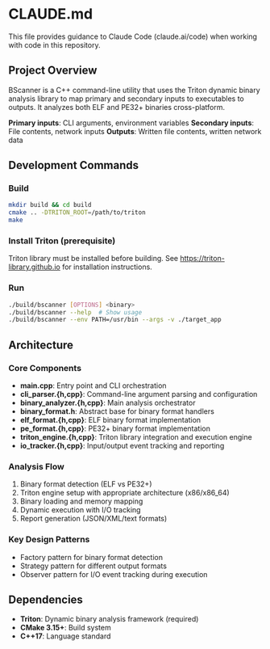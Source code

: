 # CLAUDE.md

This file provides guidance to Claude Code (claude.ai/code) when working with code in this repository.

## Project Overview

BScanner is a C++ command-line utility that uses the Triton dynamic binary analysis library to map primary and secondary inputs to executables to outputs. It analyzes both ELF and PE32+ binaries cross-platform.

**Primary inputs**: CLI arguments, environment variables
**Secondary inputs**: File contents, network inputs
**Outputs**: Written file contents, written network data

## Development Commands

### Build
```bash
mkdir build && cd build
cmake .. -DTRITON_ROOT=/path/to/triton
make
```

### Install Triton (prerequisite)
Triton library must be installed before building. See https://triton-library.github.io for installation instructions.

### Run
```bash
./build/bscanner [OPTIONS] <binary>
./build/bscanner --help  # Show usage
./build/bscanner --env PATH=/usr/bin --args -v ./target_app
```

## Architecture

### Core Components

- **main.cpp**: Entry point and CLI orchestration
- **cli_parser.{h,cpp}**: Command-line argument parsing and configuration
- **binary_analyzer.{h,cpp}**: Main analysis orchestrator
- **binary_format.h**: Abstract base for binary format handlers
- **elf_format.{h,cpp}**: ELF binary format implementation
- **pe_format.{h,cpp}**: PE32+ binary format implementation  
- **triton_engine.{h,cpp}**: Triton library integration and execution engine
- **io_tracker.{h,cpp}**: Input/output event tracking and reporting

### Analysis Flow

1. Binary format detection (ELF vs PE32+)
2. Triton engine setup with appropriate architecture (x86/x86_64)
3. Binary loading and memory mapping
4. Dynamic execution with I/O tracking
5. Report generation (JSON/XML/text formats)

### Key Design Patterns

- Factory pattern for binary format detection
- Strategy pattern for different output formats
- Observer pattern for I/O event tracking during execution

## Dependencies

- **Triton**: Dynamic binary analysis framework (required)
- **CMake 3.15+**: Build system
- **C++17**: Language standard